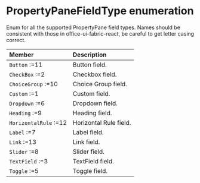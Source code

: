 # PropertyPaneFieldType enumeration
Enum for all the supported PropertyPane field types. Names should be consistent with those in office-ui-fabric-react, be careful to get letter casing correct.

| Member	   | Description|
|:-------------|:-------|
|`Button` :=11      | Button field. |
|`CheckBox` :=2      | Checkbox field. |
|`ChoiceGroup` :=10      | Choice Group field. |
|`Custom` :=1      | Custom field. |
|`Dropdown` :=6      | Dropdown field. |
|`Heading` :=9      | Heading field. |
|`HorizontalRule` :=12      | Horizontal Rule field. |
|`Label` :=7      | Label field. |
|`Link` :=13      | Link field. |
|`Slider` :=8      | Slider field. |
|`TextField` :=3      | TextField field. |
|`Toggle` :=5      | Toggle field. |
